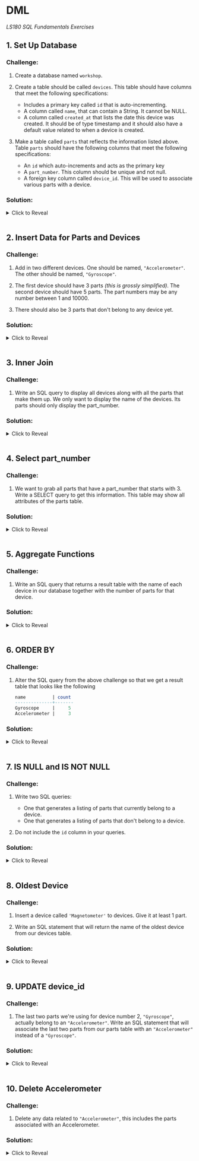 # DML
*LS180 SQL Fundamentals Exercises*

## 1. Set Up Database

### Challenge:

1. Create a database named `workshop`.

2. Create a table should be called `devices`. This table should have columns that meet the following specifications:
    - Includes a primary key called `id` that is auto-incrementing.
    - A column called `name`, that can contain a String. It cannot be NULL.
    - A column called `created_at` that lists the date this device was created. It should be of type timestamp and it should also have a default value related to when a device is created.

3. Make a table called `parts` that reflects the information listed above. Table `parts` should have the following columns that meet the following specifications:
    - An `id` which auto-increments and acts as the primary key
    - A `part_number`. This column should be unique and not null.
    - A foreign key column called `device_id`. This will be used to associate various parts with a device.

### Solution:

<details><summary>Click to Reveal</summary>

```sql
CREATE DATABASE workshop;

CREATE TABLE devices (
    id serial PRIMARY KEY,
    name varchar(50) NOT NULL,
    created_at timestamp DEFAULT CURRENT_TIMESTAMP
);

CREATE TABLE parts (
    id serial PRIMARY KEY,
    part_number integer NOT NULL UNIQUE,
    device_id integer REFERENCES devices (id)
);
```
</details>

<br>

## 2. Insert Data for Parts and Devices

### Challenge:

1. Add in two different devices. One should be named, `"Accelerometer"`. The other should be named, `"Gyroscope"`.

2. The first device should have 3 parts _(this is grossly simplified)_. The second device should have 5 parts. The part numbers may be any number between 1 and 10000.

3. There should also be 3 parts that don't belong to any device yet.

### Solution:

<details><summary>Click to Reveal</summary>

```sql
INSERT INTO devices (name) VALUES ('Accelerometer'), ('Gyroscope');

INSERT INTO parts (part_number, device_id) VALUES (1, 1), (2, 1), (3, 1), (10, 2), (11, 2), (12, 2), (13, 2), (14, 2);

INSERT INTO parts (part_number) VALUES (100), (200), (300);
```
</details>

<br>

## 3. Inner Join

### Challenge:

1. Write an SQL query to display all devices along with all the parts that make them up. We only want to display the name of the devices. Its parts should only display the part_number.

### Solution:

<details><summary>Click to Reveal</summary>

```sql
SELECT d.name, p.part_number FROM devices d JOIN parts p ON d.id = p.device_id;
```
</details>

<br>

## 4. Select part_number

### Challenge:

1. We want to grab all parts that have a part_number that starts with 3. Write a SELECT query to get this information. This table may show all attributes of the parts table.

### Solution:

<details><summary>Click to Reveal</summary>

```sql
SELECT * FROM parts WHERE part_number::text LIKE '3%';
```
</details>

<br>

## 5. Aggregate Functions

### Challenge:

1. Write an SQL query that returns a result table with the name of each device in our database together with the number of parts for that device.

### Solution:

<details><summary>Click to Reveal</summary>

```sql
SELECT d.name, count(p.device_id) FROM devices d LEFT JOIN parts p on d.id = p.device_id GROUP BY d.name;
```
</details>

<br>

## 6. ORDER BY

### Challenge:

1. Alter the SQL query from the above challenge so that we get a result table that looks like the following

    ```sql
    name          | count
    --------------+-------
    Gyroscope     |     5
    Accelerometer |     3
    ```

### Solution:

<details><summary>Click to Reveal</summary>

```sql
SELECT d.name, count(p.device_id) FROM devices d LEFT JOIN parts p on d.id = p.device_id GROUP BY d.name ORDER BY d.name DESC;
```
</details>

<br>

## 7. IS NULL and IS NOT NULL

### Challenge:

1. Write two SQL queries:

    - One that generates a listing of parts that currently belong to a device.
    - One that generates a listing of parts that don't belong to a device.

2. Do not include the `id` column in your queries.

### Solution:

<details><summary>Click to Reveal</summary>

1. parts that currently belong to a device
    ```sql
    SELECT part_number, device_id FROM parts WHERE device_id IS NOT NULL;
    ```
2. parts that currently don't beling to a device
    ```sql
    SELECT part_number, device_id FROM parts WHERE device_id IS NULL;
    ```
</details>

<br>

## 8. Oldest Device

### Challenge:

1. Insert a device called `'Magnetometer'` to devices. Give it at least 1 part.

2. Write an SQL statement that will return the name of the oldest device from our devices table.

### Solution:

<details><summary>Click to Reveal</summary>

1. Insert `'Magnetometer'`:
    ```sql
    INSERT INTO devices (name) VALUES ('Magnetometer');
    INSERT INTO parts (part_number, device_id) VALUES (42, 3);
    ```
2. Select oldest Device:
    ```sql
    SELECT name AS oldest_device FROM devices ORDER BY created_at LIMIT 1;
    ```
</details>

<br>

## 9. UPDATE device_id

### Challenge:

1. The last two parts we're using for device number 2, `"Gyroscope"`, actually belong to an `"Accelerometer"`. Write an SQL statement that will associate the last two parts from our parts table with an `"Accelerometer"` instead of a `"Gyroscope"`.

### Solution:

<details><summary>Click to Reveal</summary>

```sql
UPDATE parts SET device_id = 1 WHERE id IN (SELECT id FROM parts WHERE device_id = 2 ORDER BY device_id DESC LIMIT 2);
```
</details>

<br>

## 10. Delete Accelerometer

### Challenge:

1. Delete any data related to `"Accelerometer"`, this includes the parts associated with an Accelerometer.

### Solution:

<details><summary>Click to Reveal</summary>

```sql
DELETE FROM parts WHERE device_id = (SELECT id from devices WHERE name = 'Accelerometer');
DELETE FROM devices WHERE name = 'Accelerometer';
```
</details>
